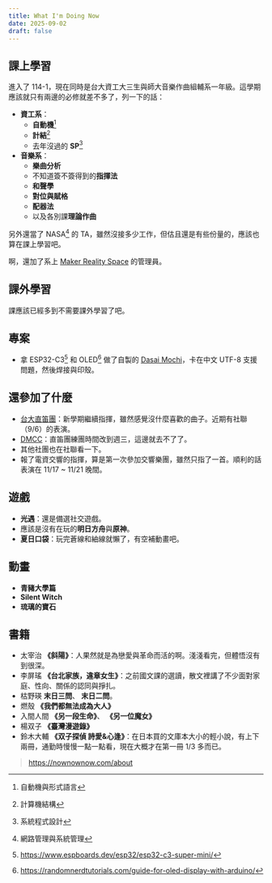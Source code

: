 ```yaml
---
title: What I'm Doing Now
date: 2025-09-02
draft: false
---
```

## 課上學習

進入了 114-1，現在同時是台大資工大三生與師大音樂作曲組輔系一年級。這學期應該就只有兩邊的必修就差不多了，列一下的話：

- **資工系**：
    - **自動機**[^1]
    - **計結**[^2]
    - 去年沒過的 **SP**[^3]
- **音樂系**：
    - **樂曲分析**
    - 不知道簽不簽得到的**指揮法**
    - **和聲學**
    - **對位與賦格**
    - **配器法**
    - 以及各別課**理論作曲**

另外還當了 NASA[^4] 的 TA，雖然沒接多少工作，但估且還是有些份量的，應該也算在課上學習吧。

啊，還加了系上 [Maker Reality Space](https://www.facebook.com/profile.php?id=61553921554669) 的管理員。

## 課外學習

課應該已經多到不需要課外學習了吧。

## 專案

- 拿 ESP32-C3[^5] 和 OLED[^6] 做了自製的 [Dasai Mochi](https://themochi.huykhong.com/)，卡在中文 UTF-8 支援問題，然後焊接與印殼。

## 還參加了什麼

- [台大直笛團](https://www.facebook.com/nturecorderorchestra)：新學期繼續指揮，雖然感覺沒什麼喜歡的曲子。近期有社聯（9/6）的表演。
- [DMCC](https://www.facebook.com/NTUDigitalMusic)：直笛團練團時間改到週三，這邊就去不了了。
- 其他社團也在社聯看一下。
- 報了電資交響的指揮，算是第一次參加交響樂團，雖然只指了一首。順利的話表演在 11/17 ~ 11/21 晚間。

## 遊戲

- **光遇**：還是備選社交遊戲。
- 應該是沒有在玩的**明日方舟**與**原神**。
- **夏日口袋**：玩完蒼線和紬線就懶了，有空補動畫吧。

## 動畫

- **青豬大學篇**
- **Silent Witch**
- **琉璃的寶石**

## 書籍

- 太宰治 **《斜陽》**：人果然就是為戀愛與革命而活的啊。淺淺看完，但體悟沒有到很深。
- 李屏瑤 **《台北家族，違章女生》**：之前國文課的選讀，散文裡講了不少面對家庭、性向、關係的認同與掙扎。
- 枯野瑛 **末日三問**、 **末日二問**。
- 燃殼 **《我們都無法成為大人》**
- 入間人間 **《另一段生命》**、 **《另一位魔女》**
- 楊双子 **《臺灣漫遊錄》**
- 鈴木大輔 **《双子探偵 詩愛&心逢》**：在日本買的文庫本大小的輕小說，有上下兩冊，通勤時慢慢一點一點看，現在大概才在第一冊 1/3 多而已。

> https://nownownow.com/about

[^1]: 自動機與形式語言
[^2]: 計算機結構
[^3]: 系統程式設計
[^4]: 網路管理與系統管理
[^5]: https://www.espboards.dev/esp32/esp32-c3-super-mini/
[^6]: https://randomnerdtutorials.com/guide-for-oled-display-with-arduino/


